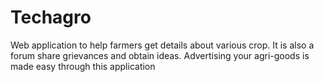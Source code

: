 # Techagro
Web application to help farmers get details about various crop. It is also a forum share grievances and obtain ideas. Advertising your agri-goods is made easy through this application
